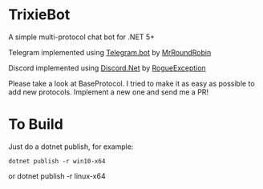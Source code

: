 # TrixieBot
A simple multi-protocol chat bot for .NET 5+

Telegram implemented using [Telegram.bot](https://github.com/MrRoundRobin/telegram.bot)
by [MrRoundRobin](https://github.com/MrRoundRobin)

Discord implemented using [Discord.Net](https://github.com/RogueException/Discord.Net) by [RogueException](https://github.com/RogueException)

Please take a look at BaseProtocol.  I tried to make it as easy as possible to add new protocols.  Implement a new one and send me a PR!

# To Build
Just do a dotnet publish, for example:

    dotnet publish -r win10-x64
or
    dotnet publish -r linux-x64